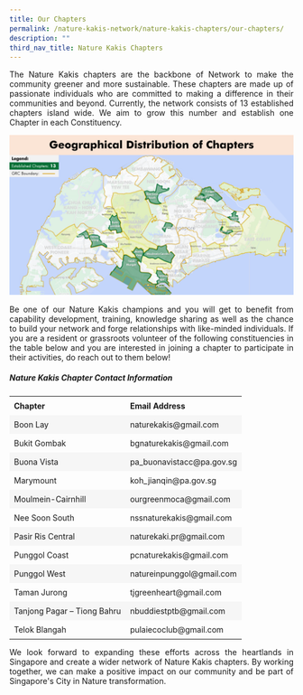 ```yaml
---
title: Our Chapters
permalink: /nature-kakis-network/nature-kakis-chapters/our-chapters/
description: ""
third_nav_title: Nature Kakis Chapters
---
```

<section>
<p align="justify">The Nature Kakis chapters are the backbone of Network to make the community greener and more sustainable. These chapters are made up of passionate individuals who are committed to making a difference in their communities and beyond. Currently, the network consists of 13 established chapters island wide. We aim to grow this number and establish one Chapter in each Constituency.<br></p>
	
<img src="/images/Maps/nk%20map%20new.PNG">
<br>
	
<p align="justify">Be one of our Nature Kakis champions and you will get to benefit from capability development, training, knowledge sharing as well as the chance to build your network and forge relationships with like-minded individuals. If you are a resident or grassroots volunteer of the following constituencies in the table below and you are interested in joining a chapter to participate in their activities, do reach out to them below!<br></p>

 <style> table { border-collapse: collapse; width: 100%; } th, td { text-align: left; padding: 8px; } tr:nth-child(even) { background-color: #F6F6F6; } tr:hover {background-color: #FCDA3E;} </style>  

<h5>Nature Kakis Chapter Contact Information</h5>

<table style="width:100%">
  <tbody><tr>
    <td><b>Chapter<b></b></b></td>
    <td><b>Email Address<b></b></b></td>
  </tr>
  <tr>
    <td>Boon Lay</td>
    <td>naturekakis@gmail.com</td>
  </tr>
		  <tr>
    <td>Bukit Gombak</td>
    <td>bgnaturekakis@gmail.com</td>
  </tr>
		<tr>
    <td>Buona Vista</td>
    <td>pa_buonavistacc@pa.gov.sg</td>
  </tr>
		 <tr>
    <td>Marymount</td>
    <td>koh_jianqin@pa.gov.sg</td>
  </tr>
		  <tr>
    <td>Moulmein-Cairnhill</td>
    <td>ourgreenmoca@gmail.com</td>
  </tr>
			 <tr>
    <td>Nee Soon South</td>
    <td>nssnaturekakis@gmail.com</td>
  </tr>
		 <tr>
    <td>Pasir Ris Central</td>
    <td>naturekaki.pr@gmail.com</td>
  </tr>
		<tr>
    <td>Punggol Coast</td>
    <td>pcnaturekakis@gmail.com</td>
  </tr>
		 <tr>
    <td>Punggol West</td>
    <td>natureinpunggol@gmail.com</td>
  </tr>
		 <tr>
    <td>Taman Jurong</td>
    <td>tjgreenheart@gmail.com</td>
  </tr>
		<tr>
    <td>Tanjong Pagar – Tiong Bahru</td>
    <td>nbuddiestptb@gmail.com</td>
  </tr>
		<tr>
    <td>Telok Blangah</td>
    <td>pulaiecoclub@gmail.com</td>
  </tr>
</tbody></table>	

<p align="justify">We look forward to expanding these efforts across the heartlands in Singapore and create a wider network of Nature Kakis chapters. By working together, we can make a positive impact on our community and be part of Singapore's City in Nature transformation. </p>
</section>